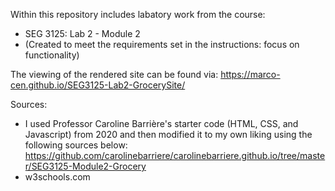 Within this repository includes labatory work from the course: 
- SEG 3125: Lab 2 - Module 2
- (Created to meet the requirements set in the instructions: focus on functionality)

The viewing of the rendered site can be found via: 
https://marco-cen.github.io/SEG3125-Lab2-GrocerySite/

Sources:
- I used Professor Caroline Barrière's starter code (HTML, CSS, and Javascript) from 2020 and then modified it to my own liking using the following sources below: https://github.com/carolinebarriere/carolinebarriere.github.io/tree/master/SEG3125-Module2-Grocery
- w3schools.com

